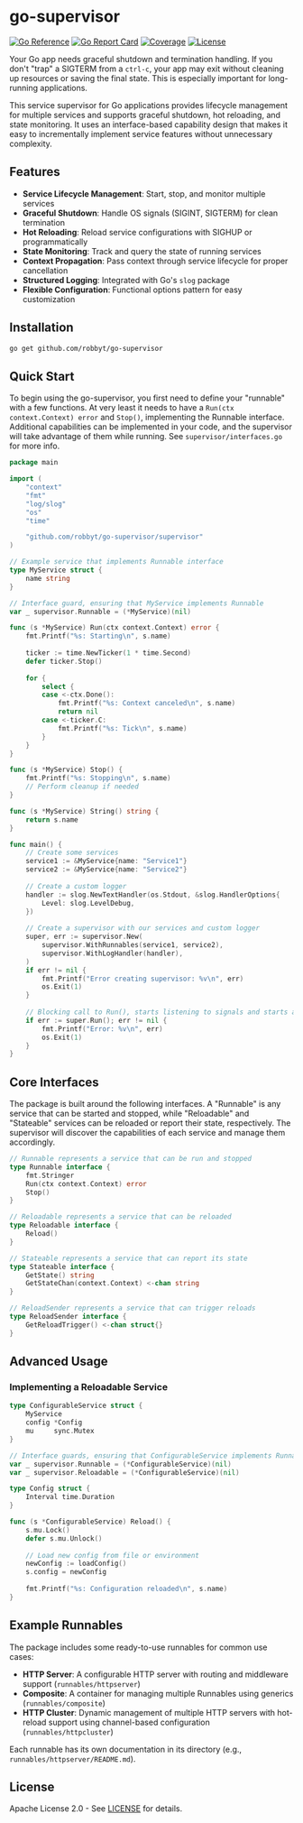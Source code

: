 # go-supervisor

[![Go Reference](https://pkg.go.dev/badge/github.com/robbyt/go-supervisor.svg)](https://pkg.go.dev/github.com/robbyt/go-supervisor)
[![Go Report Card](https://goreportcard.com/badge/github.com/robbyt/go-supervisor)](https://goreportcard.com/report/github.com/robbyt/go-supervisor)
[![Coverage](https://sonarcloud.io/api/project_badges/measure?project=robbyt_go-supervisor&metric=coverage)](https://sonarcloud.io/summary/new_code?id=robbyt_go-supervisor)
[![License](https://img.shields.io/badge/license-Apache%202.0-blue.svg)](LICENSE)

Your Go app needs graceful shutdown and termination handling. If you don't "trap" a SIGTERM from a `ctrl-c`, your app may exit without cleaning up resources or saving the final state. This is especially important for long-running applications.

This service supervisor for Go applications provides lifecycle management for multiple services and supports graceful shutdown, hot reloading, and state monitoring. It uses an interface-based capability design that makes it easy to incrementally implement service features without unnecessary complexity.

## Features

- **Service Lifecycle Management**: Start, stop, and monitor multiple services
- **Graceful Shutdown**: Handle OS signals (SIGINT, SIGTERM) for clean termination
- **Hot Reloading**: Reload service configurations with SIGHUP or programmatically
- **State Monitoring**: Track and query the state of running services
- **Context Propagation**: Pass context through service lifecycle for proper cancellation
- **Structured Logging**: Integrated with Go's `slog` package
- **Flexible Configuration**: Functional options pattern for easy customization

## Installation

```bash
go get github.com/robbyt/go-supervisor
```

## Quick Start

To begin using the go-supervisor, you first need to define your "runnable" with a few functions. At very least it needs to have a `Run(ctx context.Context) error` and `Stop()`, implementing the Runnable interface. Additional capabilities can be implemented in your code, and the supervisor will take advantage of them while running. See `supervisor/interfaces.go` for more info.

```go
package main

import (
    "context"
    "fmt"
    "log/slog"
    "os"
    "time"

    "github.com/robbyt/go-supervisor/supervisor"
)

// Example service that implements Runnable interface
type MyService struct {
    name string
}

// Interface guard, ensuring that MyService implements Runnable
var _ supervisor.Runnable = (*MyService)(nil)

func (s *MyService) Run(ctx context.Context) error {
    fmt.Printf("%s: Starting\n", s.name)
    
    ticker := time.NewTicker(1 * time.Second)
    defer ticker.Stop()
    
    for {
        select {
        case <-ctx.Done():
            fmt.Printf("%s: Context canceled\n", s.name)
            return nil
        case <-ticker.C:
            fmt.Printf("%s: Tick\n", s.name)
        }
    }
}

func (s *MyService) Stop() {
    fmt.Printf("%s: Stopping\n", s.name)
    // Perform cleanup if needed
}

func (s *MyService) String() string {
    return s.name
}

func main() {
    // Create some services
    service1 := &MyService{name: "Service1"}
    service2 := &MyService{name: "Service2"}
    
    // Create a custom logger
    handler := slog.NewTextHandler(os.Stdout, &slog.HandlerOptions{
        Level: slog.LevelDebug,
    })
    
    // Create a supervisor with our services and custom logger
    super, err := supervisor.New(
        supervisor.WithRunnables(service1, service2),
        supervisor.WithLogHandler(handler),
    )
    if err != nil {
        fmt.Printf("Error creating supervisor: %v\n", err)
        os.Exit(1)
    }
    
    // Blocking call to Run(), starts listening to signals and starts all Runnables
    if err := super.Run(); err != nil {
        fmt.Printf("Error: %v\n", err)
        os.Exit(1)
    }
}
```

## Core Interfaces

The package is built around the following interfaces. A "Runnable" is any service that can be
started and stopped, while "Reloadable" and "Stateable" services can be reloaded or report
their state, respectively. The supervisor will discover the capabilities of each service
and manage them accordingly.

```go
// Runnable represents a service that can be run and stopped
type Runnable interface {
    fmt.Stringer
    Run(ctx context.Context) error
    Stop()
}

// Reloadable represents a service that can be reloaded
type Reloadable interface {
    Reload()
}

// Stateable represents a service that can report its state
type Stateable interface {
    GetState() string
    GetStateChan(context.Context) <-chan string
}

// ReloadSender represents a service that can trigger reloads
type ReloadSender interface {
    GetReloadTrigger() <-chan struct{}
}
```

## Advanced Usage

### Implementing a Reloadable Service

```go
type ConfigurableService struct {
    MyService
    config *Config
    mu     sync.Mutex
}

// Interface guards, ensuring that ConfigurableService implements Runnable and Reloadable
var _ supervisor.Runnable = (*ConfigurableService)(nil)
var _ supervisor.Reloadable = (*ConfigurableService)(nil)

type Config struct {
    Interval time.Duration
}

func (s *ConfigurableService) Reload() {
    s.mu.Lock()
    defer s.mu.Unlock()
    
    // Load new config from file or environment
    newConfig := loadConfig()
    s.config = newConfig
    
    fmt.Printf("%s: Configuration reloaded\n", s.name)
}
```

## Example Runnables

The package includes some ready-to-use runnables for common use cases:

- **HTTP Server**: A configurable HTTP server with routing and middleware support (`runnables/httpserver`)
- **Composite**: A container for managing multiple Runnables using generics (`runnables/composite`)
- **HTTP Cluster**: Dynamic management of multiple HTTP servers with hot-reload support using channel-based configuration (`runnables/httpcluster`)

Each runnable has its own documentation in its directory (e.g., `runnables/httpserver/README.md`).

## License

Apache License 2.0 - See [LICENSE](LICENSE) for details.
